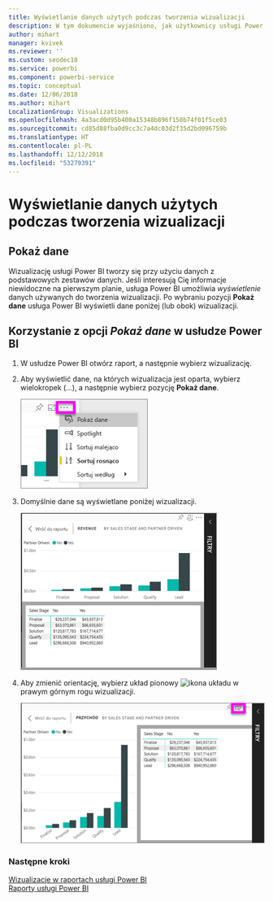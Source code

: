 ```yaml
---
title: Wyświetlanie danych użytych podczas tworzenia wizualizacji
description: W tym dokumencie wyjaśniono, jak użytkownicy usługi Power BI mogą „zobaczyć” dane użyte do utworzenia wizualizacji.
author: mihart
manager: kvivek
ms.reviewer: ''
ms.custom: seodec18
ms.service: powerbi
ms.component: powerbi-service
ms.topic: conceptual
ms.date: 12/06/2018
ms.author: mihart
LocalizationGroup: Visualizations
ms.openlocfilehash: 4a3acd0d95b400a15348b896f150b74f01f5ce03
ms.sourcegitcommit: cd85d88fba0d9cc3c7a4dc03d2f35d2bd096759b
ms.translationtype: HT
ms.contentlocale: pl-PL
ms.lasthandoff: 12/12/2018
ms.locfileid: "53279391"
---
```

# <a name="show-the-data-that-was-used-to-create-the-visualization"></a>Wyświetlanie danych użytych podczas tworzenia wizualizacji
## <a name="show-data"></a>Pokaż dane
Wizualizację usługi Power BI tworzy się przy użyciu danych z podstawowych zestawów danych. Jeśli interesują Cię informacje niewidoczne na pierwszym planie, usługa Power BI umożliwia *wyświetlenie* danych używanych do tworzenia wizualizacji. Po wybraniu pozycji **Pokaż dane** usługa Power BI wyświetli dane poniżej (lub obok) wizualizacji.


## <a name="using-show-data-in-power-bi-service"></a>Korzystanie z opcji *Pokaż dane* w usłudze Power BI
1. W usłudze Power BI otwórz raport, a następnie wybierz wizualizację.  
2. Aby wyświetlić dane, na których wizualizacja jest oparta, wybierz wielokropek (...), a następnie wybierz pozycję **Pokaż dane**.
   
   ![wybieranie pozycji Pokaż dane](./media/end-user-show-data/power-bi-show-data2.png)
3. Domyślnie dane są wyświetlane poniżej wizualizacji.
   
   ![pionowe wyświetlanie elementu wizualnego i danych](./media/end-user-show-data/power-bi-explore-show-data-new.png)

4. Aby zmienić orientację, wybierz układ pionowy ![ikona układu](media/end-user-show-data/power-bi-vertical-icon-new.png) w prawym górnym rogu wizualizacji.
   
   ![poziome wyświetlanie elementu wizualnego i danych](./media/end-user-show-data/power-bi-explore-show-data2-new.png)

### <a name="next-steps"></a>Następne kroki
[Wizualizacje w raportach usługi Power BI](../visuals/power-bi-report-visualizations.md)    
[Raporty usługi Power BI](end-user-reports.md)    
